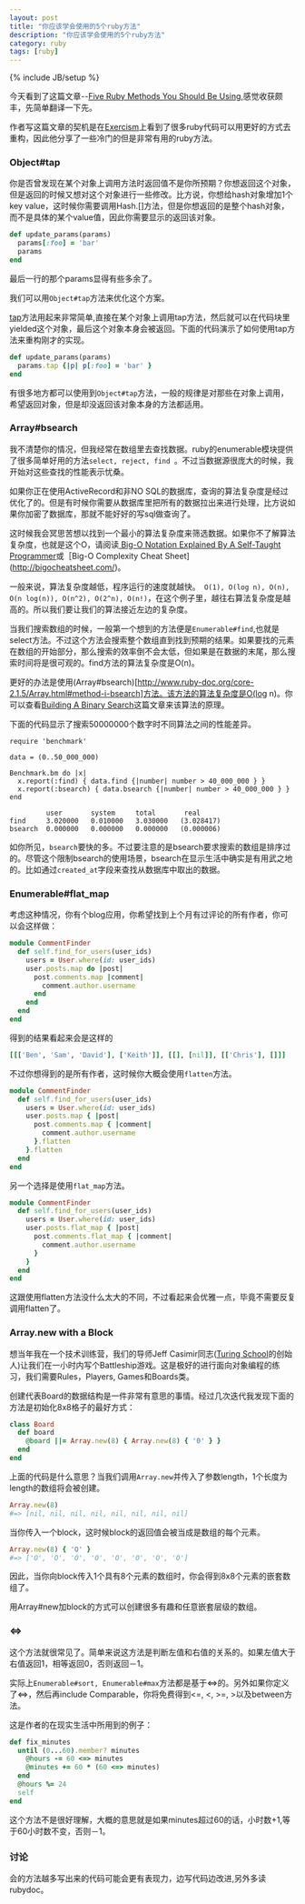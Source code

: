 ```yaml
---
layout: post
title: "你应该学会使用的5个ruby方法"
description: "你应该学会使用的5个ruby方法"
category: ruby
tags: [ruby]
---
```

{% include JB/setup %}

今天看到了这篇文章--[Five Ruby Methods You Should Be Using](https://blog.engineyard.com/2015/five-ruby-methods-you-should-be-using),感觉收获颇丰，先简单翻译一下先。

作者写这篇文章的契机是在[Exercism](http://exercism.io/)上看到了很多ruby代码可以用更好的方式去重构，因此他分享了一些冷门的但是非常有用的ruby方法。

### Object#tap

你是否曾发现在某个对象上调用方法时返回值不是你所预期？你想返回这个对象，但是返回的时候又想对这个对象进行一些修改。比方说，你想给hash对象增加1个key value，这时候你需要调用Hash.[]方法，但是你想返回的是整个hash对象，而不是具体的某个value值，因此你需要显示的返回该对象。

```ruby
def update_params(params)
  params[:foo] = 'bar'
  params
end
```
最后一行的那个params显得有些多余了。

我们可以用```Object#tap```方法来优化这个方案。

[tap](http://www.ruby-doc.org/core-2.1.5/Object.html#method-i-tap)方法用起来非常简单,直接在某个对象上调用tap方法，然后就可以在代码块里yielded这个对象，最后这个对象本身会被返回。下面的代码演示了如何使用tap方法来重构刚才的实现。

```ruby
def update_params(params)
  params.tap {|p| p[:foo] = 'bar' }
end
```

有很多地方都可以使用到```Object#tap```方法，一般的规律是对那些在对象上调用，希望返回对象，但是却没返回该对象本身的方法都适用。


### Array#bsearch

我不清楚你的情况，但我经常在数组里去查找数据。ruby的enumerable模块提供了很多简单好用的方法```select, reject, find ```。不过当数据源很庞大的时候，我开始对这些查找的性能表示忧桑。

如果你正在使用ActiveRecord和非NO SQL的数据库，查询的算法复杂度是经过优化了的。但是有时候你需要从数据库里把所有的数据拉出来进行处理，比方说如果你加密了数据库，那就不能好好的写sql做查询了。

这时候我会冥思苦想以找到一个最小的算法复杂度来筛选数据。如果你不了解算法复杂度，也就是这个O，请阅读[ Big-O Notation Explained By A Self-Taught Programmer](https://justin.abrah.ms/computer-science/big-o-notation-explained.html)或［Big-O Complexity Cheat Sheet](http://bigocheatsheet.com/)。

一般来说，算法复杂度越低，程序运行的速度就越快。``` O(1), O(log n), O(n), O(n log(n)), O(n^2), O(2^n), O(n!)```，在这个例子里，越往右算法复杂度是越高的。所以我们要让我们的算法接近左边的复杂度。

当我们搜索数组的时候，一般第一个想到的方法便是```Enumerable#find```,也就是select方法。不过这个方法会搜索整个数组直到找到预期的结果。如果要找的元素在数组的开始部分，那么搜索的效率倒不会太低，但如果是在数据的末尾，那么搜索时间将是很可观的。find方法的算法复杂度是O(n)。

更好的办法是使用(Array#bsearch)[http://www.ruby-doc.org/core-2.1.5/Array.html#method-i-bsearch]方法。该方法的算法复杂度是O(log n)。你可以查看[Building A Binary Search](http://fluxusfrequency.github.io/blog/2014/01/31/building-a-binary-search/)这篇文章来该算法的原理。

下面的代码显示了搜索50000000个数字时不同算法之间的性能差异。

```
require 'benchmark'

data = (0..50_000_000)

Benchmark.bm do |x|
  x.report(:find) { data.find {|number| number > 40_000_000 } }
  x.report(:bsearch) { data.bsearch {|number| number > 40_000_000 } }
end

         user       system     total       real
find     3.020000   0.010000   3.030000   (3.028417)
bsearch  0.000000   0.000000   0.000000   (0.000006)
```

如你所见，```bsearch```要快的多。不过要注意的是bsearch要求搜索的数组是排序过的。尽管这个限制bsearch的使用场景，bsearch在显示生活中确实是有用武之地的。比如通过```created_at```字段来查找从数据库中取出的数据。

### Enumerable#flat_map

考虑这种情况，你有个blog应用，你希望找到上个月有过评论的所有作者，你可以会这样做：

```ruby
module CommentFinder
  def self.find_for_users(user_ids)
    users = User.where(id: user_ids)
    user.posts.map do |post|
      post.comments.map |comment|
        comment.author.username
      end
    end
  end
end
```

得到的结果看起来会是这样的

```ruby
[[['Ben', 'Sam', 'David'], ['Keith']], [[], [nil]], [['Chris'], []]]
```

不过你想得到的是所有作者，这时候你大概会使用```flatten```方法。

```ruby
module CommentFinder
  def self.find_for_users(user_ids)
    users = User.where(id: user_ids)
    user.posts.map { |post|
      post.comments.map { |comment|
        comment.author.username
      }.flatten
    }.flatten
  end
end
```

另一个选择是使用```flat_map```方法。

```ruby
module CommentFinder
  def self.find_for_users(user_ids)
    users = User.where(id: user_ids)
    user.posts.flat_map { |post|
      post.comments.flat_map { |comment|
        comment.author.username
      }
    }
  end
end
```
这跟使用flatten方法没什么太大的不同，不过看起来会优雅一点，毕竟不需要反复调用flatten了。


### Array.new with a Block

想当年我在一个技术训练营，我们的导师Jeff Casimir同志([Turing School](http://turing.io/)的创始人)让我们在一小时内写个Battleship游戏。这是极好的进行面向对象编程的练习，我们需要Rules，Players, Games和Boards类。

创建代表Board的数据结构是一件非常有意思的事情。经过几次迭代我发现下面的方法是初始化8x8格子的最好方式：

```ruby
class Board
  def board
    @board ||= Array.new(8) { Array.new(8) { '0' } }
  end
end
```

上面的代码是什么意思？当我们调用```Array.new```并传入了参数length，1个长度为length的数组将会被创建。

```ruby
Array.new(8)
#=> [nil, nil, nil, nil, nil, nil, nil, nil]
```

当你传入一个block，这时候block的返回值会被当成是数组的每个元素。

```ruby
Array.new(8) { 'O' }
#=> ['O', 'O', 'O', 'O', 'O', 'O', 'O', 'O']
```

因此，当你向block传入1个具有8个元素的数组时，你会得到8x8个元素的嵌套数组了。

用Array#new加block的方式可以创建很多有趣和任意嵌套层级的数组。


### <=>

这个方法就很常见了。简单来说这方法是判断左值和右值的关系的。如果左值大于右值返回1，相等返回0，否则返回－1。

实际上```Enumerable#sort, Enumerable#max```方法都是基于<=>的。另外如果你定义了<=>，然后再include Comparable，你将免费得到<=, <, >=, >以及between方法。

这是作者的在现实生活中所用到的例子：

```ruby
def fix_minutes
  until (0...60).member? minutes
    @hours -= 60 <=> minutes
    @minutes += 60 * (60 <=> minutes)
  end
  @hours %= 24
  self
end
```
这个方法不是很好理解，大概的意思就是如果minutes超过60的话，小时数+1,等于60小时数不变，否则－1。

### 讨论

会的方法越多写出来的代码可能会更有表现力，边写代码边改进,另外多读rubydoc。







